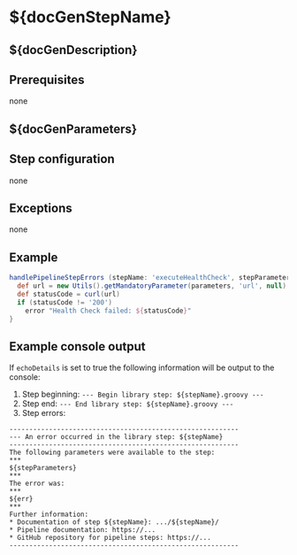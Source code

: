 # ${docGenStepName}

## ${docGenDescription}

## Prerequisites

none

## ${docGenParameters}

## Step configuration

none

## Exceptions

none

## Example

```groovy
handlePipelineStepErrors (stepName: 'executeHealthCheck', stepParameters: parameters) {
  def url = new Utils().getMandatoryParameter(parameters, 'url', null)
  def statusCode = curl(url)
  if (statusCode != '200')
    error "Health Check failed: ${statusCode}"
}
```

## Example console output

If `echoDetails` is set to true the following information will be output to the console:

1. Step beginning: `--- Begin library step: ${stepName}.groovy ---`
1. Step end: `--- End library step: ${stepName}.groovy ---`
1. Step errors:

```log
----------------------------------------------------------
--- An error occurred in the library step: ${stepName}
----------------------------------------------------------
The following parameters were available to the step:
***
${stepParameters}
***
The error was:
***
${err}
***
Further information:
* Documentation of step ${stepName}: .../${stepName}/
* Pipeline documentation: https://...
* GitHub repository for pipeline steps: https://...
----------------------------------------------------------
```
